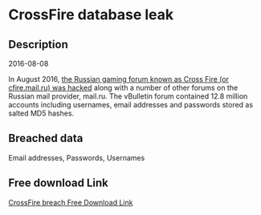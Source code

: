 # CrossFire database leak

## Description

2016-08-08

In August 2016, <a href="http://www.zdnet.com/article/over-25-million-accounts-stolen-after-mail-ru-forums-raided-by-hackers/" target="_blank" rel="noopener">the Russian gaming forum known as Cross Fire (or cfire.mail.ru) was hacked</a> along with a number of other forums on the Russian mail provider, mail.ru. The vBulletin forum contained 12.8 million accounts including usernames, email addresses and passwords stored as salted MD5 hashes.

## Breached data

Email addresses, Passwords, Usernames

## Free download Link

[CrossFire breach Free Download Link](https://tinyurl.com/2b2k277t)